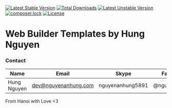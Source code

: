 [![Latest Stable Version](https://poser.pugx.org/nguyenanhung/web-builder-templates/v/stable)](https://packagist.org/packages/nguyenanhung/web-builder-templates)
[![Total Downloads](https://poser.pugx.org/nguyenanhung/web-builder-templates/downloads)](https://packagist.org/packages/nguyenanhung/web-builder-templates)
[![Latest Unstable Version](https://poser.pugx.org/nguyenanhung/web-builder-templates/v/unstable)](https://packagist.org/packages/nguyenanhung/web-builder-templates)
[![composer.lock](https://poser.pugx.org/nguyenanhung/web-builder-templates/composerlock)](https://packagist.org/packages/nguyenanhung/web-builder-templates)
[![License](https://poser.pugx.org/nguyenanhung/web-builder-templates/license)](https://packagist.org/packages/nguyenanhung/web-builder-templates)

# Web Builder Templates by Hung Nguyen

### Contact

| Name        | Email                | Skype            | Facebook      |
|-------------|----------------------|------------------|---------------|
| Hung Nguyen | dev@nguyenanhung.com | nguyenanhung5891 | @nguyenanhung |

From Hanoi with Love <3
